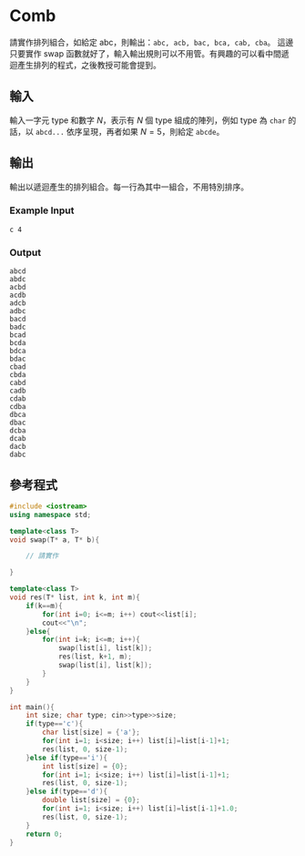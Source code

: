 # Comb

請實作排列組合，如給定 abc，則輸出：`abc, acb, bac, bca, cab, cba`。
這邊只要實作 swap 函數就好了，輸入輸出規則可以不用管。有興趣的可以看中間遞迴產生排列的程式，之後教授可能會提到。

## 輸入

輸入一字元 type 和數字 $N$，表示有 $N$ 個 type 組成的陣列，例如 type 為 `char` 的話，以 `abcd...` 依序呈現，再者如果 $N=5$，則給定 `abcde`。

## 輸出

輸出以遞迴產生的排列組合。每一行為其中一組合，不用特別排序。

### Example Input

```plain
c 4

```

### Output

```plain
abcd
abdc
acbd
acdb
adcb
adbc
bacd
badc
bcad
bcda
bdca
bdac
cbad
cbda
cabd
cadb
cdab
cdba
dbca
dbac
dcba
dcab
dacb
dabc

```

## 參考程式

```cpp
#include <iostream>
using namespace std;

template<class T>
void swap(T* a, T* b){

    // 請實作

}

template<class T>
void res(T* list, int k, int m){
    if(k==m){
        for(int i=0; i<=m; i++) cout<<list[i];
        cout<<"\n";
    }else{
        for(int i=k; i<=m; i++){
            swap(list[i], list[k]);
            res(list, k+1, m);
            swap(list[i], list[k]);
        }
    }
}

int main(){
    int size; char type; cin>>type>>size;
    if(type=='c'){
        char list[size] = {'a'};
        for(int i=1; i<size; i++) list[i]=list[i-1]+1;
        res(list, 0, size-1);
    }else if(type=='i'){
        int list[size] = {0};
        for(int i=1; i<size; i++) list[i]=list[i-1]+1;
        res(list, 0, size-1);
    }else if(type=='d'){
        double list[size] = {0};
        for(int i=1; i<size; i++) list[i]=list[i-1]+1.0;
        res(list, 0, size-1);
    }
    return 0;
}
```
